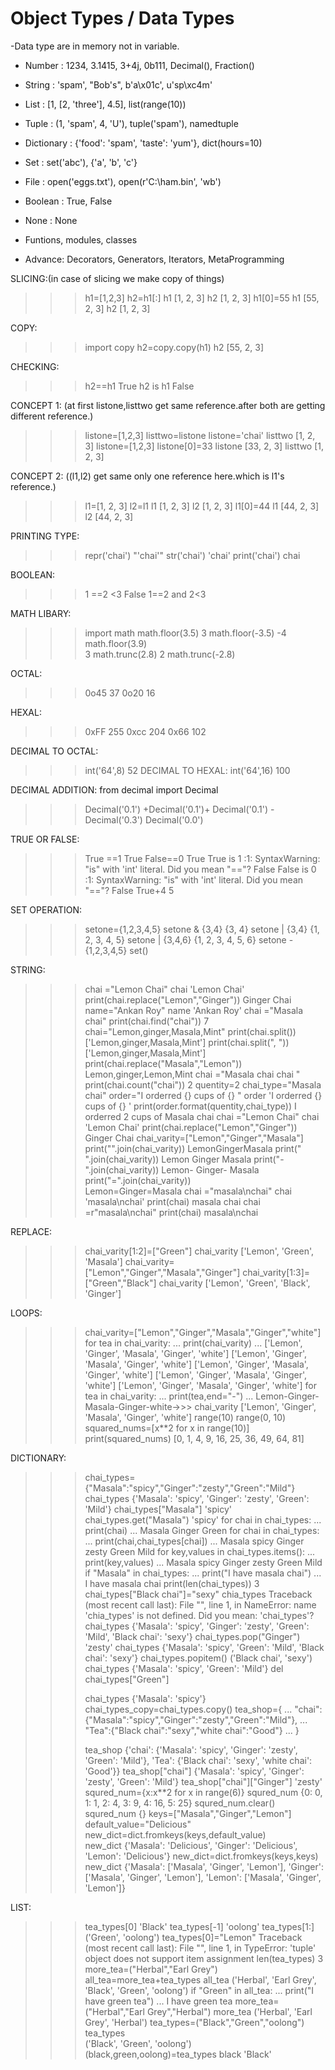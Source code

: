 # Object Types / Data Types

-Data type are in memory not in variable.
- Number : 1234, 3.1415, 3+4j, 0b111, Decimal(), Fraction()
- String : 'spam', "Bob's", b'a\x01c', u'sp\xc4m'
- List : [1, [2, 'three'], 4.5], list(range(10))
- Tuple : (1, 'spam', 4, 'U'), tuple('spam'), namedtuple
- Dictionary : {'food': 'spam', 'taste': 'yum'}, dict(hours=10)

- Set : set('abc'), {'a', 'b', 'c'}

- File : open('eggs.txt'), open(r'C:\ham.bin', 'wb')

- Boolean : True, False
- None : None
- Funtions, modules, classes

- Advance: Decorators, Generators, Iterators, MetaProgramming

SLICING:(in case of slicing we make copy of things)
>>> h1=[1,2,3]
>>> h2=h1[:]
>>> h1
[1, 2, 3]
>>> h2
[1, 2, 3]
>>> h1[0]=55
>>> h1
[55, 2, 3]
>>> h2
[1, 2, 3]

COPY:
>>> import copy
>>> h2=copy.copy(h1)
>>> h2
[55, 2, 3]

CHECKING:
>>> h2==h1
True
>>> h2 is h1
False

CONCEPT 1: (at first listone,listtwo get same reference.after both are getting different reference.)
>>> listone=[1,2,3]
>>> listtwo=listone
>>> listone='chai'
>>> listtwo
[1, 2, 3]
>>> listone=[1,2,3]
>>> listone[0]=33
>>> listone
[33, 2, 3]
>>> listtwo
[1, 2, 3]

CONCEPT 2: ((l1,l2) get same only one reference here.which is l1's reference.)
>>> l1=[1, 2, 3]
>>> l2=l1
>>> l1
[1, 2, 3]
>>> l2
[1, 2, 3]
>>> l1[0]=44
>>> l1
[44, 2, 3]
>>> l2
[44, 2, 3]

PRINTING TYPE: 
>>> repr('chai')
"'chai'"
>>> str('chai')
'chai'
>>> print('chai')
chai

BOOLEAN:
>>> 1 ==2 <3
False
>>> 1==2 and 2<3

MATH LIBARY:
>>> import math
>>> math.floor(3.5)
3
>>> math.floor(-3.5) 
-4
>>> math.floor(3.9)  
3
>>> math.trunc(2.8)
2
>>> math.trunc(-2.8) 

OCTAL:
>>> 0o45
37
>>> 0o20
16

HEXAL:
>>> 0xFF
255
>>> 0xcc
204
>>> 0x66
102

DECIMAL TO OCTAL:
>>> int('64',8)
52
DECIMAL TO HEXAL:
>>> int('64',16) 
100

DECIMAL ADDITION:
from decimal import Decimal 
>>> Decimal('0.1') +Decimal('0.1')+ Decimal('0.1') - Decimal('0.3') 
Decimal('0.0')

TRUE OR FALSE:
>>> True ==1
True
>>> False==0
True
>>> True is 1
<stdin>:1: SyntaxWarning: "is" with 'int' literal. Did you mean "=="?
False
>>> False is 0
<stdin>:1: SyntaxWarning: "is" with 'int' literal. Did you mean "=="?
False
>>> True+4
5

SET OPERATION:
>>> setone={1,2,3,4,5}
>>> setone & {3,4}
{3, 4}
>>> setone | {3,4} 
{1, 2, 3, 4, 5}
>>> setone | {3,4,6} 
{1, 2, 3, 4, 5, 6}
>>> setone - {1,2,3,4,5} 
set()

STRING:
>>> chai ="Lemon Chai"
>>> chai
'Lemon Chai'
>>> print(chai.replace("Lemon","Ginger"))
Ginger Chai
>>> name="Ankan Roy"
>>> name
'Ankan Roy'
>>> chai ="Masala chai"
>>> print(chai.find("chai"))
7
>>> chai="Lemon,ginger,Masala,Mint"
>>> print(chai.split())
['Lemon,ginger,Masala,Mint']
>>> print(chai.split(", ")) 
['Lemon,ginger,Masala,Mint']
>>> print(chai.replace("Masala","Lemon"))
Lemon,ginger,Lemon,Mint
>>> chai ="Masala chai chai " 
>>> print(chai.count("chai"))
2
>>> quentity=2
>>> chai_type="Masala chai" 
>>> order="I orderred {} cups of {} " 
>>> order
'I orderred {} cups of {} '
>>> print(order.format(quentity,chai_type))
I orderred 2 cups of Masala chai
>>> chai ="Lemon Chai"
>>> chai
'Lemon Chai'
>>> print(chai.replace("Lemon","Ginger"))
Ginger Chai
>>> chai_varity=["Lemon","Ginger","Masala"]
>>> print("".join(chai_varity))
LemonGingerMasala
>>> print(" ".join(chai_varity)) 
Lemon Ginger Masala
>>> print("- ".join(chai_varity)) 
Lemon- Ginger- Masala
>>> print("=".join(chai_varity))  
Lemon=Ginger=Masala
>>> chai ="masala\nchai"
>>> chai
'masala\nchai'
>>> print(chai) 
masala
chai
>>> chai =r"masala\nchai" 
>>> print(chai) 
masala\nchai

REPLACE:
>>> chai_varity[1:2]=["Green"]
>>> chai_varity
['Lemon', 'Green', 'Masala']
>>> chai_varity=["Lemon","Ginger","Masala","Ginger"] 
>>> chai_varity[1:3]=["Green","Black"] 
>>> chai_varity
['Lemon', 'Green', 'Black', 'Ginger']

LOOPS:
>>> chai_varity=["Lemon","Ginger","Masala","Ginger","white"]
>>> for tea in chai_varity:
...     print(chai_varity)
...
['Lemon', 'Ginger', 'Masala', 'Ginger', 'white']
['Lemon', 'Ginger', 'Masala', 'Ginger', 'white']
['Lemon', 'Ginger', 'Masala', 'Ginger', 'white']
['Lemon', 'Ginger', 'Masala', 'Ginger', 'white']
['Lemon', 'Ginger', 'Masala', 'Ginger', 'white']
>>> for tea in chai_varity:
...     print(tea,end="-") 
...
Lemon-Ginger-Masala-Ginger-white->>>
>>> chai_varity
['Lemon', 'Ginger', 'Masala', 'Ginger', 'white']
>>> range(10)
range(0, 10)
>>> squared_nums=[x**2 for x in range(10)]
>>> print(squared_nums)
[0, 1, 4, 9, 16, 25, 36, 49, 64, 81]

DICTIONARY:
>>> chai_types={"Masala":"spicy","Ginger":"zesty","Green":"Mild"}
>>> chai_types
{'Masala': 'spicy', 'Ginger': 'zesty', 'Green': 'Mild'}
>>> chai_types["Masala"]
'spicy'
>>> chai_types.get("Masala")
'spicy'
>>> for chai in chai_types:
...     print(chai)
... 
Masala
Ginger
Green
>>> for chai in chai_types:
...     print(chai,chai_types[chai])
... 
Masala spicy
Ginger zesty
Green Mild
>>> for key,values in chai_types.items(): 
...     print(key,values)
...
Masala spicy
Ginger zesty
Green Mild
>>> if "Masala" in chai_types:
...     print("I have masala chai")
...
I have masala chai
>>> print(len(chai_types))
3
>>> chai_types["Black chai"]="sexy"
>>> chia_types
Traceback (most recent call last):
  File "<stdin>", line 1, in <module>
NameError: name 'chia_types' is not defined. Did you mean: 'chai_types'?
>>> chai_types
{'Masala': 'spicy', 'Ginger': 'zesty', 'Green': 'Mild', 'Black chai': 'sexy'}
>>> chai_types.pop("Ginger")
'zesty'
>>> chai_types
{'Masala': 'spicy', 'Green': 'Mild', 'Black chai': 'sexy'}
>>> chai_types.popitem()
('Black chai', 'sexy')
>>> chai_types
{'Masala': 'spicy', 'Green': 'Mild'}
>>> del chai_types["Green"]
>>>
>>> chai_types
{'Masala': 'spicy'}
>>> chai_types_copy=chai_types.copy() 
>>> tea_shop={
... "chai":{"Masala":"spicy","Ginger":"zesty","Green":"Mild"},
... "Tea":{"Black chai":"sexy","white chai":"Good"}
... }
>>>    
>>> tea_shop
{'chai': {'Masala': 'spicy', 'Ginger': 'zesty', 'Green': 'Mild'}, 'Tea': {'Black chai': 'sexy', 'white chai': 'Good'}}
>>> tea_shop["chai"] 
{'Masala': 'spicy', 'Ginger': 'zesty', 'Green': 'Mild'}
>>> tea_shop["chai"]["Ginger"]
'zesty'
>>> squred_num={x:x**2 for x in range(6)}
>>> squred_num 
{0: 0, 1: 1, 2: 4, 3: 9, 4: 16, 5: 25}
>>> squred_num.clear()
>>> squred_num
{}
>>> keys=["Masala","Ginger","Lemon"]
>>> default_value="Delicious"
>>> new_dict=dict.fromkeys(keys,default_value)  
>>> new_dict
{'Masala': 'Delicious', 'Ginger': 'Delicious', 'Lemon': 'Delicious'}
>>> new_dict=dict.fromkeys(keys,keys)            
>>> new_dict
{'Masala': ['Masala', 'Ginger', 'Lemon'], 'Ginger': ['Masala', 'Ginger', 'Lemon'], 'Lemon': ['Masala', 'Ginger', 'Lemon']}

LIST:
>>> tea_types[0]
'Black'
>>> tea_types[-1] 
'oolong'
>>> tea_types[1:]
('Green', 'oolong')
>>> tea_types[0]="Lemon"
Traceback (most recent call last):
  File "<stdin>", line 1, in <module>
TypeError: 'tuple' object does not support item assignment
>>> len(tea_types)
3
>>> more_tea=("Herbal","Earl Grey")
>>> all_tea=more_tea+tea_types 
>>> all_tea 
('Herbal', 'Earl Grey', 'Black', 'Green', 'oolong')
>>> if "Green" in all_tea:
...     print("I have green tea")
...
I have green tea
>>> more_tea=("Herbal","Earl Grey","Herbal") 
>>> more_tea
('Herbal', 'Earl Grey', 'Herbal')
>>> tea_types=("Black","Green","oolong")
>>> tea_types                           
('Black', 'Green', 'oolong')
>>> (black,green,oolong)=tea_types
>>> black
'Black'